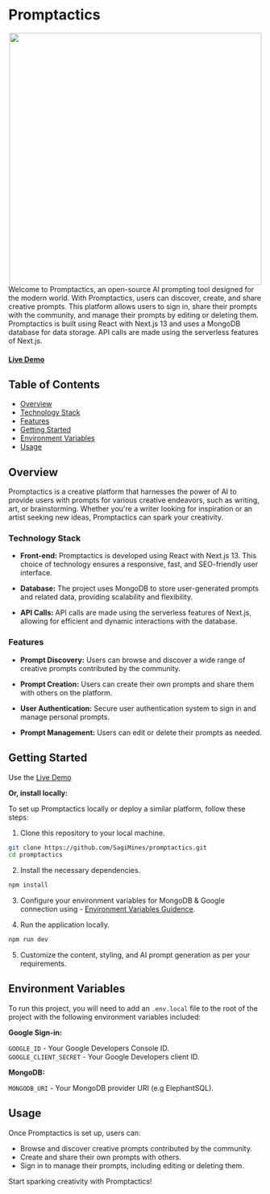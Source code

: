 # Promptactics

<a href="https://promptactics.vercel.app/">
<div align=center>
<img src="https://lh3.googleusercontent.com/pw/AIL4fc9PFy3D_o--_JEZZB6_aHjnTOMEvvrLYiUsBU6-79KozKk2acQywDeas4s3ofbPA0iQoaLLQrDNYlke07H_5KUKkwkZpGC-gbvIWRB6aC5vss2E8ZRcYmzMQ5vGp8XElWwhTsgd3C3_zFOaweip4CeZ=w752-h387-s-no?authuser=3" width=500/>
</div>
</a>
Welcome to Promptactics, an open-source AI prompting tool designed for the modern world. With Promptactics, users can discover, create, and share creative prompts. This platform allows users to sign in, share their prompts with the community, and manage their prompts by editing or deleting them. Promptactics is built using React with Next.js 13 and uses a MongoDB database for data storage. API calls are made using the serverless features of Next.js.

#### **[Live Demo](https://promptactics.vercel.app/)**

## Table of Contents

- [Overview](#overview)
- [Technology Stack](#technology-stack)
- [Features](#features)
- [Getting Started](#getting-started)
- [Environment Variables](#environment-variables)
- [Usage](#usage)

## Overview

Promptactics is a creative platform that harnesses the power of AI to provide users with prompts for various creative endeavors, such as writing, art, or brainstorming. Whether you're a writer looking for inspiration or an artist seeking new ideas, Promptactics can spark your creativity.

### Technology Stack

- **Front-end:** Promptactics is developed using React with Next.js 13. This choice of technology ensures a responsive, fast, and SEO-friendly user interface.

- **Database:** The project uses MongoDB to store user-generated prompts and related data, providing scalability and flexibility.

- **API Calls:** API calls are made using the serverless features of Next.js, allowing for efficient and dynamic interactions with the database.

### Features

- **Prompt Discovery:** Users can browse and discover a wide range of creative prompts contributed by the community.

- **Prompt Creation:** Users can create their own prompts and share them with others on the platform.

- **User Authentication:** Secure user authentication system to sign in and manage personal prompts.

- **Prompt Management:** Users can edit or delete their prompts as needed.

## Getting Started

Use the [Live Demo](https://promptactics.vercel.app/)

**Or, install locally:**

To set up Promptactics locally or deploy a similar platform, follow these steps:

1. Clone this repository to your local machine.

```bash
git clone https://github.com/SagiMines/promptactics.git
cd promptactics
```

2. Install the necessary dependencies.

```bash
npm install
```

3. Configure your environment variables for MongoDB & Google connection using - [Environment Variables Guidence](#environment-variables).

4. Run the application locally.

```bash
npm run dev
```

5. Customize the content, styling, and AI prompt generation as per your requirements.

## Environment Variables

To run this project, you will need to add an `.env.local` file to the root of the project with the following environment variables included:

**Google Sign-in:**

`GOOGLE_ID` - Your Google Developers Console ID.  
`GOOGLE_CLIENT_SECRET` - Your Google Developers client ID.

**MongoDB:**

`MONGODB_URI` - Your MongoDB provider URI (e.g ElephantSQL).

## Usage

Once Promptactics is set up, users can:

- Browse and discover creative prompts contributed by the community.
- Create and share their own prompts with others.
- Sign in to manage their prompts, including editing or deleting them.

Start sparking creativity with Promptactics!
